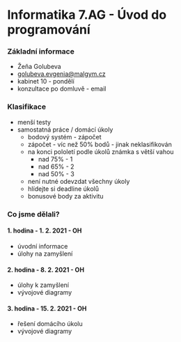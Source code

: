 # Informatika 7.AG - Úvod do programování

### Základní informace
- Žeňa Golubeva
- golubeva.evgenia@malgym.cz
- kabinet 10 - pondělí
- konzultace po domluvě - email

### Klasifikace
- menší testy
- samostatná práce / domácí úkoly
  - bodový systém - zápočet
  - zápočet - víc než 50% bodů - jinak neklasifikován
  - na konci pololetí podle úkolů známka s větší vahou
    - nad 75% - 1
    - nad 65% - 2
    - nad 50% - 3
  - není nutné odevzdat všechny úkoly
  - hlídejte si deadline úkolů
  - bonusové body za aktivitu

### Co jsme dělali?

#### 1. hodina - 1. 2. 2021 - OH
- úvodní informace
- úlohy na zamyšlení

#### 2. hodina - 8. 2. 2021 - OH
- úlohy k zamyšlení
- vývojové diagramy

#### 3. hodina - 15. 2. 2021 - OH
- řešení domácího úkolu
- vývojové diagramy
